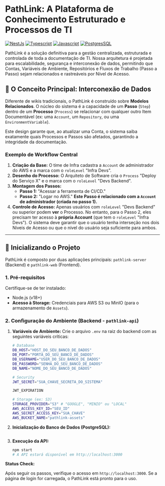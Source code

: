 # PathLink: A Plataforma de Conhecimento Estruturado e Processos de TI

[![NestJs](https://img.shields.io/badge/nestjs-%23E0234E.svg?style=for-the-badge&logo=nestjs&logoColor=white)](https://nestjs.com/)
[![Typescript](https://img.shields.io/badge/typescript-%23007ACC.svg?style=for-the-badge&logo=typescript&logoColor=white)](https://www.typescriptlang.org/)
[![Javascript](https://img.shields.io/badge/javascript%20-%23323330.svg?&style=for-the-badge&logo=javascript&logoColor=%23F7DF1E%22/%3E)](https://developer.mozilla.org/pt-BR/docs/Web/JavaScript)
[![PostgresSQL](https://img.shields.io/badge/PostgreSQL-000?style=for-the-badge&logo=postgresql)](https://www.postgresql.org/)

PathLink é a solução definitiva para a gestão centralizada, estruturada e controlada de toda a documentação de TI. Nossa arquitetura é projetada para escalabilidade, segurança e interconexão de dados, permitindo que Contas, Variáveis de Ambiente, Repositórios e Fluxos de Trabalho (Passo a Passo) sejam relacionados e rastreáveis por Nível de Acesso.

## 🌟 O Conceito Principal: Interconexão de Dados

Diferente de wikis tradicionais, o PathLink é construído sobre **Modelos Relacionados**. O núcleo do sistema é a capacidade de um **Passo** (`Step`) dentro de um **Processo** (`Process`) se relacionar com qualquer outro Item Documentável (ex: uma `Account`, um `Repository`, ou uma `EnvironmentVariable`).

Este design garante que, ao atualizar uma Conta, o sistema saiba exatamente quais Processos e Passos são afetados, garantindo a integridade da documentação.

### Exemplo de Workflow Central

1.  **Criação da Base:** O time de Infra cadastra a `Account` de administrador do AWS e a marca com o `roleLevel` "Infra Devs".
2.  **Desenho do Processo:** O Arquiteto de Software cria o `Process` "Deploy do Serviço X" e o marca com o `roleLevel` "Devs Backend".
3.  **Montagem dos Passos:**
    * **Passo 1:** "Acessar a ferramenta de CI/CD."
    * **Passo 2:** "Logar no AWS." **Este Passo é relacionado com a `Account` de administrador (criada no passo 1).**
4.  **Controle de Acesso:** Apenas usuários com `roleLevel` "Devs Backend" ou superior podem **ver** o Processo. No entanto, para o Passo 2, eles precisam ter acesso à **própria Account** (que tem o `roleLevel` "Infra Devs"). O sistema deve garantir que o usuário tenha interseção nos dois Níveis de Acesso ou que o nível do usuário seja suficiente para ambos.

---

## 🚀 Inicializando o Projeto

PathLink é composto por duas aplicações principais: `pathlink-server` (Backend) e `pathlink-web` (Frontend).

### 1. Pré-requisitos

Certifique-se de ter instalado:

* Node.js (v18+)
* **Acesso à Storage:** Credenciais para AWS S3 ou MinIO (para o armazenamento de `Assets`).

### 2. Configuração do Ambiente (Backend - `pathlink-api`)

1.  **Variáveis de Ambiente:** Crie o arquivo `.env` na raiz do backend com as seguintes variáveis críticas:
    ```bash
    # Database
    DB_HOST="HOST_DO_SEU_BANCO_DE_DADOS"
    DB_PORT="PORTA_DO_SEU_BANCO_DE_DADOS"
    DB_USERNAME="USER_DO_SEU_BANCO_DE_DADOS"
    DB_PASSWORD="SENHA_DO_SEU_BANCO_DE_DADOS"
    DB_NAME="NOME_DO_SEU_BANCO_DE_DADOS"
    
    # Security
    JWT_SECRET="SUA_CHAVE_SECRETA_DO_SISTEMA"

    JWT_EXPIRATION
    
    # Storage (ex: S3)
    STORAGE_PROVIDER="S3" # "GOOGLE", "MINIO" ou "LOCAL"
    AWS_ACCESS_KEY_ID="SEU_ID"
    AWS_SECRET_ACCESS_KEY="SUA_CHAVE"
    AWS_BUCKET_NAME="pathlink-assets"

    ```
2.  **Inicialização do Banco de Dados (PostgreSQL):**
    ```bash

    
    ```
3.  **Execução da API:**
    ```bash
    npm start
    # A API estará disponível em http://localhost:3000
    ```

**Status Check:**

Após seguir os passos, verifique o acesso em `http://localhost:3000`. Se a página de login for carregada, o PathLink está pronto para o uso.